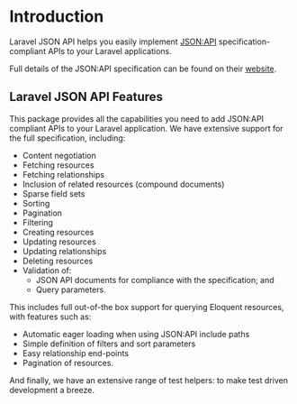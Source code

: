 # Introduction

Laravel JSON API helps you easily implement [JSON:API](https://jsonapi.org)
specification-compliant APIs to your Laravel applications.

Full details of the JSON:API specification can be found on their
[website](https://jsonapi.org).

## Laravel JSON API Features

This package provides all the capabilities you need to add JSON:API compliant
APIs to your Laravel application. We have extensive support for the full
specification, including:

- Content negotiation
- Fetching resources
- Fetching relationships
- Inclusion of related resources (compound documents)
- Sparse field sets
- Sorting
- Pagination
- Filtering
- Creating resources
- Updating resources
- Updating relationships
- Deleting resources
- Validation of:
  - JSON API documents for compliance with the specification; and
  - Query parameters.

This includes full out-of-the box support for querying Eloquent resources,
with features such as:

- Automatic eager loading when using JSON:API include paths
- Simple definition of filters and sort parameters
- Easy relationship end-points
- Pagination of resources.

And finally, we have an extensive range of test helpers: to make
test driven development a breeze.
